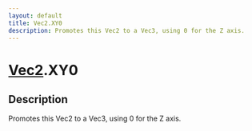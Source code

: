 ```yaml
---
layout: default
title: Vec2.XY0
description: Promotes this Vec2 to a Vec3, using 0 for the Z axis.
---
```

# [Vec2]({{site.url}}/Pages/Reference/Vec2.html).XY0

## Description
Promotes this Vec2 to a Vec3, using 0 for the Z axis.

